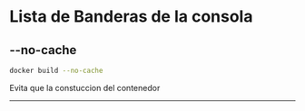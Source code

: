 # Lista de Banderas de la consola

## --no-cache

```bash
docker build --no-cache
```

Evita que la constuccion del contenedor 

---

```bash
```
```bash
```